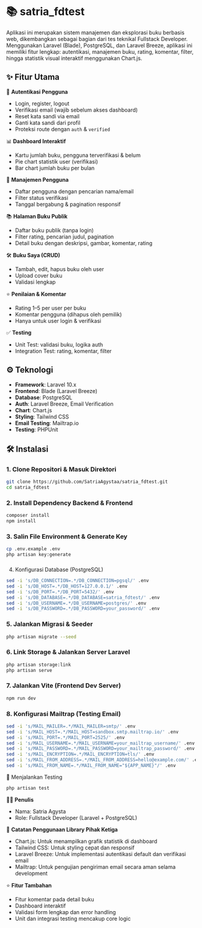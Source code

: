 # 📚 satria_fdtest

Aplikasi ini merupakan sistem manajemen dan eksplorasi buku berbasis web, dikembangkan sebagai bagian dari tes teknikal Fullstack Developer. Menggunakan Laravel (Blade), PostgreSQL, dan Laravel Breeze, aplikasi ini memiliki fitur lengkap: autentikasi, manajemen buku, rating, komentar, filter, hingga statistik visual interaktif menggunakan Chart.js.

## ✨ Fitur Utama

🔐 **Autentikasi Pengguna**  
- Login, register, logout  
- Verifikasi email (wajib sebelum akses dashboard)  
- Reset kata sandi via email  
- Ganti kata sandi dari profil  
- Proteksi route dengan `auth` & `verified`  

📊 **Dashboard Interaktif**  
- Kartu jumlah buku, pengguna terverifikasi & belum  
- Pie chart statistik user (verifikasi)  
- Bar chart jumlah buku per bulan  

👥 **Manajemen Pengguna**  
- Daftar pengguna dengan pencarian nama/email  
- Filter status verifikasi  
- Tanggal bergabung & pagination responsif  

📚 **Halaman Buku Publik**  
- Daftar buku publik (tanpa login)  
- Filter rating, pencarian judul, pagination  
- Detail buku dengan deskripsi, gambar, komentar, rating  

🛠️ **Buku Saya (CRUD)**  
- Tambah, edit, hapus buku oleh user  
- Upload cover buku  
- Validasi lengkap  

⭐ **Penilaian & Komentar**  
- Rating 1–5 per user per buku  
- Komentar pengguna (dihapus oleh pemilik)  
- Hanya untuk user login & verifikasi  

✅ **Testing**  
- Unit Test: validasi buku, logika auth  
- Integration Test: rating, komentar, filter  

## ⚙️ Teknologi

- **Framework**: Laravel 10.x  
- **Frontend**: Blade (Laravel Breeze)  
- **Database**: PostgreSQL  
- **Auth**: Laravel Breeze, Email Verification  
- **Chart**: Chart.js  
- **Styling**: Tailwind CSS  
- **Email Testing**: Mailtrap.io  
- **Testing**: PHPUnit  

## 🛠 Instalasi

### 1. Clone Repositori & Masuk Direktori
```bash
git clone https://github.com/SatriaAgystaa/satria_fdtest.git
cd satria_fdtest
```

### 2. Install Dependency Backend & Frontend
```bash
composer install
npm install
```

### 3. Salin File Environment & Generate Key
```bash
cp .env.example .env
php artisan key:generate
```
### 
4. Konfigurasi Database (PostgreSQL)
```bash
sed -i 's/DB_CONNECTION=.*/DB_CONNECTION=pgsql/' .env
sed -i 's/DB_HOST=.*/DB_HOST=127.0.0.1/' .env
sed -i 's/DB_PORT=.*/DB_PORT=5432/' .env
sed -i 's/DB_DATABASE=.*/DB_DATABASE=satria_fdtest/' .env
sed -i 's/DB_USERNAME=.*/DB_USERNAME=postgres/' .env
sed -i 's/DB_PASSWORD=.*/DB_PASSWORD=your_password/' .env
```

### 5. Jalankan Migrasi & Seeder
```bash
php artisan migrate --seed
```

### 6. Link Storage & Jalankan Server Laravel
```bash
php artisan storage:link
php artisan serve
```

### 7. Jalankan Vite (Frontend Dev Server)
```bash
npm run dev
```

### 8. Konfigurasi Mailtrap (Testing Email)
```bash
sed -i 's/MAIL_MAILER=.*/MAIL_MAILER=smtp/' .env
sed -i 's/MAIL_HOST=.*/MAIL_HOST=sandbox.smtp.mailtrap.io/' .env
sed -i 's/MAIL_PORT=.*/MAIL_PORT=2525/' .env
sed -i 's/MAIL_USERNAME=.*/MAIL_USERNAME=your_mailtrap_username/' .env
sed -i 's/MAIL_PASSWORD=.*/MAIL_PASSWORD=your_mailtrap_password/' .env
sed -i 's/MAIL_ENCRYPTION=.*/MAIL_ENCRYPTION=tls/' .env
sed -i 's/MAIL_FROM_ADDRESS=.*/MAIL_FROM_ADDRESS=hello@example.com/' .env
sed -i 's/MAIL_FROM_NAME=.*/MAIL_FROM_NAME="${APP_NAME}"/' .env
```

🧪 Menjalankan Testing
```bash
php artisan test
```

👨‍💻 **Penulis**
- Nama: Satria Agysta
- Role: Fullstack Developer (Laravel + PostgreSQL)

📄 **Catatan Penggunaan Library Pihak Ketiga**
- Chart.js: Untuk menampilkan grafik statistik di dashboard
- Tailwind CSS: Untuk styling cepat dan responsif
- Laravel Breeze: Untuk implementasi autentikasi default dan verifikasi email
- Mailtrap: Untuk pengujian pengiriman email secara aman selama development

⭐ **Fitur Tambahan**
- Fitur komentar pada detail buku
- Dashboard interaktif
- Validasi form lengkap dan error handling
- Unit dan integrasi testing mencakup core logic